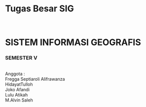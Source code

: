 # Tugas Besar SIG
</br>
<H1>SISTEM INFORMASI GEOGRAFIS</H1>
  <H3>SEMESTER V</H3
</br>
</br>
Anggota : </br>
Fregga Septiaroli Alifrawanza</br>
HidayatTulloh</br>
Joko Afandi</br>
Lulu Atikah</br>
M.Alvin Saleh</br>

